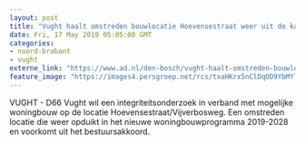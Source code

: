 ```yaml
---
layout: post
title: "Vught haalt omstreden bouwlocatie Hoevensestraat weer uit de kast; D66 wil een integriteitsonderzoek"
date: Fri, 17 May 2019 05:05:00 GMT
categories: 
- noord-brabant 
- vught 
externe_link: "https://www.ad.nl/den-bosch/vught-haalt-omstreden-bouwlocatie-hoevensestraat-weer-uit-de-kast-d66-wil-een-integriteitsonderzoek~a8d825ac/"
feature_image: "https://images4.persgroep.net/rcs/txaHKrx5nClDqOD9YbMYlKgVLFc/diocontent/148563838/_fitwidth/400/?appId=21791a8992982cd8da851550a453bd7f&quality=0.7"
---
```


VUGHT - D66 Vught wil een integriteitsonderzoek in verband met mogelijke woningbouw op de locatie Hoevensestraat/Vijverbosweg. Een omstreden locatie die weer opduikt in het nieuwe woningbouwprogramma 2019-2028 en voorkomt uit het bestuursakkoord.
